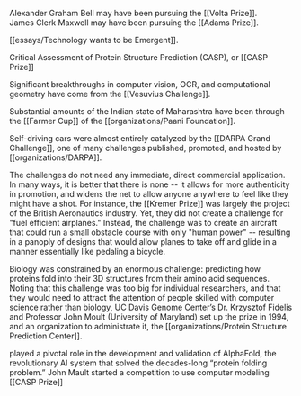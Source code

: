 
Alexander Graham Bell may have been pursuing the [[Volta Prize]].  
James Clerk Maxwell may have been pursuing the [[Adams Prize]].

[[essays/Technology wants to be Emergent]]. 

Critical Assessment of Protein Structure Prediction (CASP), or [[CASP Prize]]

Significant breakthroughs in computer vision, OCR, and computational geometry have come from the [[Vesuvius Challenge]]. 

Substantial amounts of the Indian state of Maharashtra have been through the [[Farmer Cup]] of the [[organizations/Paani Foundation]]. 

Self-driving cars were almost entirely catalyzed by the [[DARPA Grand Challenge]], one of many challenges published, promoted, and hosted by [[organizations/DARPA]]. 

The challenges do not need any immediate, direct commercial application. In many ways, it is better that there is none -- it allows for more authenticity in promotion, and widens the net to allow anyone anywhere to feel like they might have a shot.  For instance, the [[Kremer Prize]] was largely the project of the British Aeronautics industry. Yet, they did not create a challenge for "fuel efficient airplanes." Instead, the challenge was to create an aircraft that could run a small obstacle course with only "human power" -- resulting in a panoply of designs that would allow planes to take off and glide in a manner essentially like pedaling a bicycle. 

Biology was constrained by an enormous challenge: predicting how proteins fold into their 3D structures from their amino acid sequences. Noting that this challenge was too big for individual researchers, and that they would need to attract the attention of people skilled with computer science rather than biology, UC Davis Genome Center’s Dr. Krzysztof Fidelis and Professor John Moult (University of Maryland) set up the prize in 1994, and an organization to administrate it, the [[organizations/Protein Structure Prediction Center]].   

played a pivotal role in the development and validation of AlphaFold, the revolutionary AI system that solved the decades-long “protein folding problem.”
John Mault started a competition to use computer modeling [[CASP Prize]]



